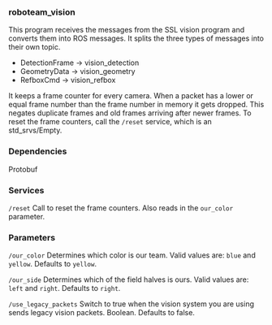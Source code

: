 ### roboteam_vision

This program receives the messages from the SSL vision program and converts them into ROS messages.
It splits the three types of messages into their own topic.

- DetectionFrame -> vision_detection
- GeometryData -> vision_geometry
- RefboxCmd -> vision_refbox


It keeps a frame counter for every camera.
When a packet has a lower or equal frame number than the frame number in memory it gets dropped.
This negates duplicate frames and old frames arriving after newer frames.
To reset the frame counters, call the `/reset` service, which is an std_srvs/Empty.


### Dependencies

Protobuf


### Services

`/reset`
Call to reset the frame counters.
Also reads in the `our_color` parameter.

### Parameters

`/our_color`
Determines which color is our team.
Valid values are: `blue` and `yellow`.
Defaults to `yellow`.

`/our_side`
Determines which of the field halves is ours.
Valid values are: `left` and `right`.
Defaults to `right`.

`/use_legacy_packets`
Switch to true when the vision system you are using sends legacy vision packets.
Boolean.
Defaults to false.
